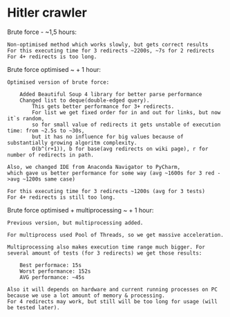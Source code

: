 # Hitler crawler

Brute force - ~1,5 hours:
    
    Non-optimised method which works slowly, but gets correct results
    For this executing time for 3 redirects ~2200s, ~7s for 2 redirects
    For 4+ redirects is too long.

Brute force optimised ~ + 1 hour: 

    Optimised version of brute force:

        Added Beautiful Soup 4 library for better parse performance
        Changed list to deque(double-edged query). 
            This gets better performance for 3+ redirects. 
            For list we get fixed order for in and out for links, but now it`s random,
            so for small value of redirects it gets unstable of execution time: from ~2.5s to ~30s,
            but it has no influence for big values because of substantially growing algoritm complexity. 
            O(b^(r+1)), b for base(avg redirects on wiki page), r for number of redirects in path. 

    Also, we changed IDE from Anaconda Navigator to PyCharm, 
    which gave us better performance for some way (avg ~1600s for 3 red ->avg ~1200s same case)

    For this executing time for 3 redirects ~1200s (avg for 3 tests)
    For 4+ redirects is still too long.


Brute force optimised + multiprocessing  ~ + 1 hour: 

    Previous version, but multiprocessing added.

    For multiprocess used Pool of Threads, so we get massive acceleration. 

    Multiprocessing also makes execution time range much bigger. For several amount of tests (for 3 redirects) we get those results:

        Best performace: 15s
        Worst performance: 152s
        AVG performance: ~45s

    Also it will depends on hardware and current running processes on PC because we use a lot amount of memory & processing.
    For 4 redirects may work, but still will be too long for usage (will be tested later).

